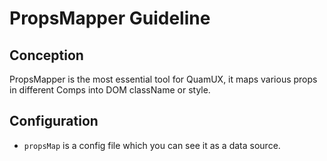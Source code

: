 # PropsMapper Guideline
## Conception
PropsMapper is the most essential tool for
QuamUX, it maps various props in different Comps into DOM className or style.

## Configuration
- `propsMap` is a config file which you can see it as a data source.
